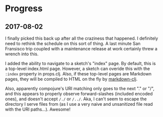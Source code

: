 # Progress

## 2017-08-02

I finally picked this back up after all the craziness that happened. I definitely need to rethink the schedule on this sort of thing. A last minute San Fransisco trip coupled with a maintenance release at work certainly threw a wrench into this.

I added the ability to navigate to a sketch's "index" page. By default, this is a top-level index.html page. However, a sketch can overide this with the `:index` property in props.clj. Also, if these top-level pages are Markdown pages, they will be compiled to HTML on the fly by [markdown-clj](https://github.com/yogthos/markdown-clj).

Also, apparently compojure's URI matching only goes to the next "." or "/", and this appears to properly observe forward-slashes (included encoded ones), and doesn't accept `/./` or `/../`. Aka, I can't seem to escape the directory I serve files from (as I use a very naive and unsanitized file read with the URI paths...). Awesome!
